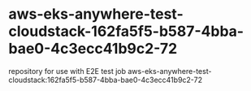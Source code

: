 # aws-eks-anywhere-test-cloudstack-162fa5f5-b587-4bba-bae0-4c3ecc41b9c2-72
repository for use with E2E test job aws-eks-anywhere-test-cloudstack:162fa5f5-b587-4bba-bae0-4c3ecc41b9c2-72
